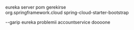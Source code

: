 
eureka server pom gerekirse         
<dependency>
<groupId>org.springframework.cloud</groupId>
<artifactId>spring-cloud-starter-bootstrap</artifactId>
</dependency>

--garip eureka problemii
accountservice doooone